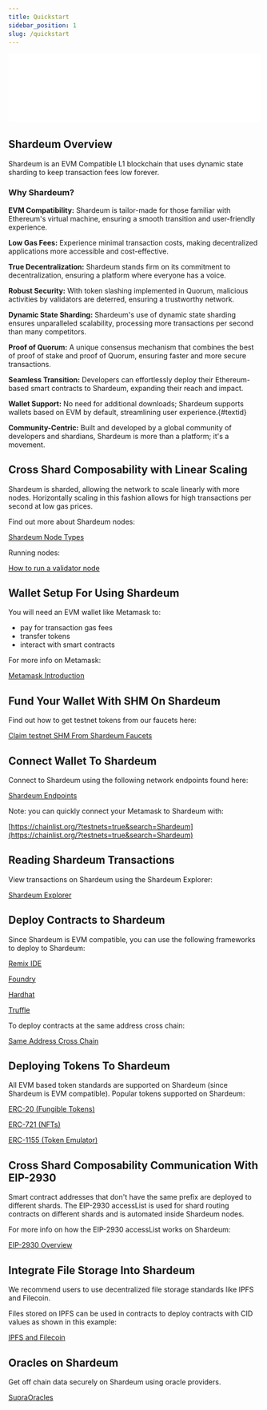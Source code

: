 ```yaml
---
title: Quickstart
sidebar_position: 1
slug: /quickstart
---
```


![Shardeum Docs](../static/img/shardeum_documentation_light.png/#gh-light-mode-only)


## Shardeum Overview


Shardeum is an EVM Compatible L1 blockchain that uses dynamic state sharding to keep transaction fees low forever.

### Why Shardeum?

**EVM Compatibility:** Shardeum is tailor-made for those familiar with Ethereum's virtual machine, ensuring a smooth transition and user-friendly experience.

**Low Gas Fees:** Experience minimal transaction costs, making decentralized applications more accessible and cost-effective.

**True Decentralization:** Shardeum stands firm on its commitment to decentralization, ensuring a platform where everyone has a voice.

**Robust Security:** With token slashing implemented in Quorum, malicious activities by validators are deterred, ensuring a trustworthy network.

**Dynamic State Sharding:** Shardeum's use of dynamic state sharding ensures unparalleled scalability, processing more transactions per second than many competitors.

**Proof of Quorum:** A unique consensus mechanism that combines the best of proof of stake and proof of Quorum, ensuring faster and more secure transactions.

**Seamless Transition:** Developers can effortlessly deploy their Ethereum-based smart contracts to Shardeum, expanding their reach and impact.

**Wallet Support:** No need for additional downloads; Shardeum supports wallets based on EVM by default, streamlining user experience.{#textid}

**Community-Centric:** Built and developed by a global community of developers and shardians, Shardeum is more than a platform; it's a movement.


## Cross Shard Composability with Linear Scaling

Shardeum is sharded, allowing the network to scale linearly with more nodes.
Horizontally scaling in this fashion allows for high transactions per second at low gas prices.

Find out more about Shardeum nodes:

[Shardeum Node Types](/node/types)

Running nodes:

[How to run a validator node](/Node/Run/Validator)

## Wallet Setup For Using Shardeum

You will need an EVM wallet like Metamask to:

- pay for transaction gas fees
- transfer tokens
- interact with smart contracts

For more info on Metamask:

[Metamask Introduction](/wallets/MetaMask/introduction)

## Fund Your Wallet With SHM On Shardeum

Find out how to get testnet tokens from our faucets here:

[Claim testnet SHM From Shardeum Faucets](/faucet/claim)

## Connect Wallet To Shardeum

Connect to Shardeum using the following network endpoints found here:

[Shardeum Endpoints](/network/endpoints)

Note: you can quickly connect your Metamask to Shardeum with:

[https://chainlist.org/?testnets=true&search=Shardeum](https://chainlist.org/?testnets=true&search=Shardeum)

## Reading Shardeum Transactions

View transactions on Shardeum using the Shardeum Explorer:

[Shardeum Explorer](/network/explorer)

## Deploy Contracts to Shardeum

Since Shardeum is EVM compatible, you can use the following frameworks to deploy to Shardeum:

[Remix IDE](/smart-contracts/deploy/remix)

[Foundry](/smart-contracts/deploy/foundry)

[Hardhat](/smart-contracts/deploy/hardhat)

[Truffle](/smart-contracts/deploy/truffle)

To deploy contracts at the same address cross chain:

[Same Address Cross Chain](/smart-contracts/deploy/same-address)

## Deploying Tokens To Shardeum

All EVM based token standards are supported on Shardeum (since Shardeum is EVM compatible).
Popular tokens supported on Shardeum:

[ERC-20 (Fungible Tokens)](/smart-contracts/tokens/ERC-20)

[ERC-721 (NFTs)](/smart-contracts/tokens/ERC-721)

[ERC-1155 (Token Emulator)](/smart-contracts/tokens/ERC-1155)

## Cross Shard Composability Communication With EIP-2930

Smart contract addresses that don't have the same prefix are deployed to different shards.
The EIP-2930 accessList is used for shard routing contracts on different shards and is automated inside Shardeum nodes.

For more info on how the EIP-2930 accessList works on Shardeum:

[EIP-2930 Overview](/smart-contracts/eip-2930/multicall-contract)

## Integrate File Storage Into Shardeum

We recommend users to use decentralized file storage standards like IPFS and Filecoin.

Files stored on IPFS can be used in contracts to deploy contracts with CID values as shown in this example:

[IPFS and Filecoin](/storage/ipfs-and-filecoin)

## Oracles on Shardeum

Get off chain data securely on Shardeum using oracle providers.

[SupraOracles](/oracles/supraoracles)
